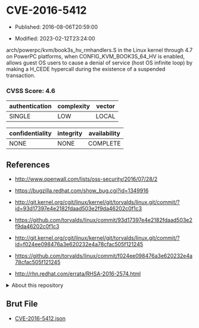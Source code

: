 # CVE-2016-5412

- Published: 2016-08-06T20:59:00

- Modified: 2023-02-12T23:24:00

arch/powerpc/kvm/book3s_hv_rmhandlers.S in the Linux kernel through 4.7 on PowerPC platforms, when CONFIG_KVM_BOOK3S_64_HV is enabled, allows guest OS users to cause a denial of service (host OS infinite loop) by making a H_CEDE hypercall during the existence of a suspended transaction.

### CVSS Score: **4.6**

| authentication | complexity | vector |
| --- | --- | --- |
| SINGLE | LOW | LOCAL |

| confidentiality | integrity | availability |
| --- | --- | --- |
| NONE | NONE | COMPLETE |

## References

* http://www.openwall.com/lists/oss-security/2016/07/28/2

* https://bugzilla.redhat.com/show_bug.cgi?id=1349916

* http://git.kernel.org/cgit/linux/kernel/git/torvalds/linux.git/commit/?id=93d17397e4e2182fdaad503e2f9da46202c0f1c3

* https://github.com/torvalds/linux/commit/93d17397e4e2182fdaad503e2f9da46202c0f1c3

* http://git.kernel.org/cgit/linux/kernel/git/torvalds/linux.git/commit/?id=f024ee098476a3e620232e4a78cfac505f121245

* https://github.com/torvalds/linux/commit/f024ee098476a3e620232e4a78cfac505f121245

* http://rhn.redhat.com/errata/RHSA-2016-2574.html

<details>
<summary>About this repository</summary> 

  This repository is part of the project [Live Hack CVE](https://github.com/Live-Hack-CVE). Main website can be found [www.live-hack.org](https://www.live-hack.org) 
  
  Made by [Sn0wAlice](https://github.com/Sn0wAlice) for the people that care about security and need to have a feed of the latest CVEs. Hope you enjoy it, don't forget to star the repo and follow me on [Twitter](https://twitter.com/Sn0wAlice) and [Github](https://github.com/Sn0wAlice). And that is my [personnal website](https://www.alice-snow.me/)

  - [Home Page](https://github.com/Live-Hack-CVE)
  - [Framework](https://github.com/Live-Hack-CVE/cve-framework)
  - [CVE database](https://github.com/Live-Hack-CVE/full_database)
  - [Changelog](https://github.com/Live-Hack-CVE/Changelog)
</details>

## Brut File

* [CVE-2016-5412.json](https://raw.githubusercontent.com/Live-Hack-CVE/full_database/main/cves/2016/CVE-2016-5412.json)

